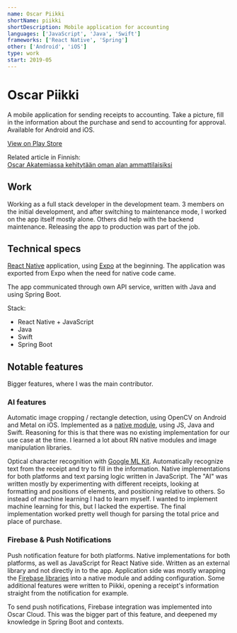 ```yaml
---
name: Oscar Piikki
shortName: piikki
shortDescription: Mobile application for accounting
languages: ['JavaScript', 'Java', 'Swift']
frameworks: ['React Native', 'Spring']
other: ['Android', 'iOS']
type: work
start: 2019-05
---
```


# Oscar Piikki

A mobile application for sending receipts to accounting. Take a picture, fill in the information about the purchase and send
to accounting for approval. Available for Android and iOS.

[View on Play Store](https://play.google.com/store/apps/details?id=fi.oscar.piikki)  
  
Related article in Finnish:  
[Oscar Akatemiassa kehitytään oman alan ammattilaisiksi](https://www.oscar.fi/oscar-akatemiassa-kehitytaan-oman-alan-ammattilaisiksi/)

## Work

Working as a full stack developer in the development team. 3 members on the initial development, and after switching to maintenance
mode, I worked on the app itself mostly alone. Others did help with the backend maintenance. Releasing the app to production was part
of the job.

## Technical specs

[React Native](https://reactnative.dev/) application, using [Expo](https://expo.dev/) at the beginning. The application was exported from Expo
when the need for native code came.

The app communicated through own API service, written with Java and using Spring Boot. 

Stack:
- React Native + JavaScript
- Java
- Swift
- Spring Boot

## Notable features

Bigger features, where I was the main contributor.

### AI features

Automatic image cropping / rectangle detection, using OpenCV on Android and Metal on iOS. Implemented as a [native
module](https://reactnative.dev/docs/native-modules-intro), using JS, Java and Swift. Reasoning for this is that there
was no existing implementation for our use case at the time. I learned a lot about RN native modules and 
image manipulation libraries. 

Optical character recognition with [Google ML Kit](https://developers.google.com/ml-kit/vision/text-recognition/v2). 
Automatically recognize text from the receipt and try to fill in the
information. Native implementations for both platforms and text parsing logic written in JavaScript. The "AI" was written
mostly by experimenting with different receipts, looking at formatting and positions of elements, and positioning relative
to others. So instead of machine learning I had to learn myself. I wanted to implement machine learning for this, but
I lacked the expertise. The final implementation worked pretty well though for parsing the total price and place of
purchase.

### Firebase & Push Notifications

Push notification feature for both platforms. Native implementations for both platforms, as well as JavaScript for 
React Native side. Written as an external library and not directly in to the app. Application side was mostly
wrapping the [Firebase libraries](https://firebase.google.com/docs/cloud-messaging) into a native module and adding configuration. 
Some additional features were written to Piikki, opening a receipt's information straight from the notification for example. 

To send push notifications, Firebase integration was implemented into Oscar Cloud. This was the bigger part
of this feature, and deepened my knowledge in Spring Boot and contexts. 
